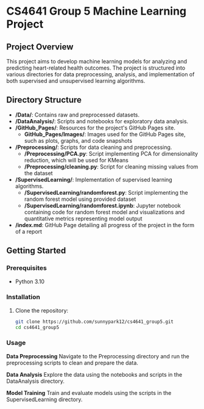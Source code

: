 # CS4641 Group 5 Machine Learning Project

## Project Overview
This project aims to develop machine learning models for analyzing and predicting heart-related health outcomes. 
The project is structured into various directories for data preprocessing, analysis, and implementation of both supervised and unsupervised learning algorithms.

## Directory Structure
- **/Data/**: Contains raw and preprocessed datasets.
- **/DataAnalysis/**: Scripts and notebooks for exploratory data analysis.
- **/GitHub_Pages/**: Resources for the project's GitHub Pages site.
     - **GitHub_Pages/Images/**: Images used for the GitHub Pages site, such as plots, graphs, and code snapshots
- **/Preprocessing/**: Scripts for data cleaning and preprocessing.
     - **/Preprocessing/PCA.py**: Script implementing PCA for dimensionality reduction, which will be used for KMeans
     - **/Preprocessing/cleaning.py**: Script for cleaning missing values from the dataset
- **/SupervisedLearning/**: Implementation of supervised learning algorithms.
     - **/SupervisedLearning/randomforest.py**: Script implementing the random forest model using provided dataset
     - **/SupervisedLearning/randomforest.ipynb**: Jupyter notebook containing code for random forest model and visualizations and quantitative metrics representing model output
- **/index.md**: GitHub Page detailing all progress of the project in the form of a report

## Getting Started
### Prerequisites
- Python 3.10

### Installation
1. Clone the repository:
   ```bash
   git clone https://github.com/sunnypark12/cs4641_group5.git
   cd cs4641_group5

### Usage
**Data Preprocessing**
Navigate to the Preprocessing directory and run the preprocessing scripts to clean and prepare the data.

**Data Analysis**
Explore the data using the notebooks and scripts in the DataAnalysis directory.

**Model Training**
Train and evaluate models using the scripts in the SupervisedLearning directory.
